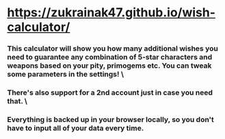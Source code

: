 # https://zukrainak47.github.io/wish-calculator/
### This calculator will show you how many additional wishes you need to guarantee any combination of 5-star characters and weapons based on your pity, primogems etc. You can tweak some parameters in the settings! \
### There's also support for a 2nd account just in case you need that. \
### Everything is backed up in your browser locally, so you don't have to input all of your data every time.
